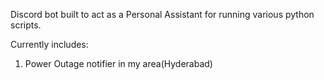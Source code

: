 Discord bot built to act as a Personal Assistant for running various python scripts.

Currently includes:
1. Power Outage notifier in my area(Hyderabad)
